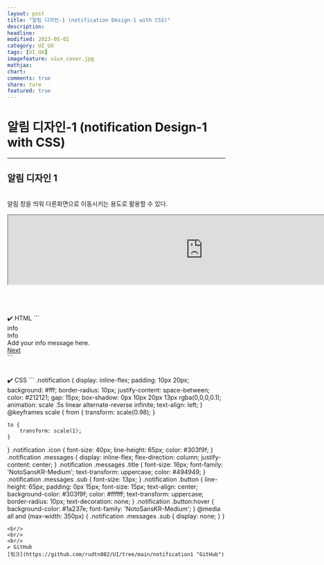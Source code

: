 ```yaml
---
layout: post
title: "알림 디자인-1 (notification Design-1 with CSS)"
description:
headline:
modified: 2023-05-02
category: UI_UX
tags: [UI_UX]
imagefeature: uiux_cover.jpg
mathjax:
chart:
comments: true
share: ture
featured: true
---
```


# 알림 디자인-1 (notification Design-1 with CSS)

---------------------------------------


## 알림 디자인 1
<br/>
알림 창을 띄워 다른화면으로 이동시키는 용도로 활용할 수 있다.  
<br/>
<iframe src="https://rudtn082.github.io/UI/notification1/notification1.html" width="900" height="160" style="margin: 15px auto; display: block;"></iframe>
<br/>
<br/>
<br/>
✔️ HTML  
```
<div class="notification">
    <span class="material-icons-outlined icon">info</span>
    <div class="messages">
        <div class="title">Info</div>
        <div class="sub">Add your info message here.</div>
    </div>
    <a class="button" href="javascript:;">Next</a>
</div>
```
<br/>
<br/>
<br/>
✔️ CSS  
```
.notification {
    display: inline-flex;
    padding: 10px 20px;
    background: #fff;
    border-radius: 10px;
    justify-content: space-between;
    color: #212121;
    gap: 15px;
    box-shadow: 0px 10px 20px 13px rgba(0,0,0,0.1);
    animation: scale .5s linear alternate-reverse infinite;
    text-align: left;
}
@keyframes scale {
    from {
        transform: scale(0.98);
    }

    to {
        transform: scale(1);
    }
}
.notification .icon {
    font-size: 40px;
    line-height: 65px;
    color: #303f9f;
}
.notification .messages {
    display: inline-flex;
    flex-direction: column;
    justify-content: center;
}
.notification .messages .title {
    font-size: 16px;
    font-family: 'NotoSansKR-Medium';
    text-transform: uppercase;
    color: #494949;
}
.notification .messages .sub {
    font-size: 13px;
}
.notification .button {
    line-height: 65px;
    padding: 0px 15px;
    font-size: 15px;
    text-align: center;
    background-color: #303f9f;
    color: #ffffff;
    text-transform: uppercase;
    border-radius: 10px;
    text-decoration: none;
}
.notification .button:hover {
    background-color: #1a237e;
    font-family: 'NotoSansKR-Medium';
}
@media all and (max-width: 350px) {
    .notification .messages .sub {
        display: none;
    }
}
```
<br/>
<br/>
<br/>
✔️ GitHub  
[링크](https://github.com/rudtn082/UI/tree/main/notification1 "GitHub")  
